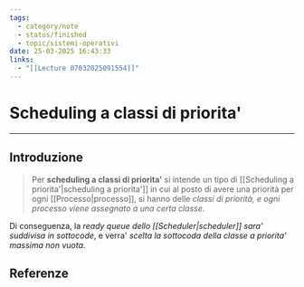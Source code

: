 ```yaml
---
tags:
  - category/note
  - status/finished
  - topic/sistemi-operativi
date: 25-03-2025 16:43:33
links:
  - "[[Lecture 07032025091554]]"
---
```

# Scheduling a classi di priorita'
---
## Introduzione
> Per **scheduling a classi di priorita'** si intende un tipo di [[Scheduling a priorita'|scheduling a priorita']] in cui al posto di avere una priorità per ogni [[Processo|processo]], si hanno delle _classi di priorità, e ogni processo viene assegnato a una certa classe_.

Di conseguenza, la _ready queue dello [[Scheduler|scheduler]] sara' suddivisa in sottocode_, e verra' _scelta la sottocoda della classe a priorita' massima non vuota_.

## Referenze